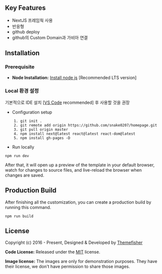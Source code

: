 ## Key Features

- NextJS 프레임웍 사용
- 반응형
- github deploy
- github의 Custom Domain과 가비아 연결

<!-- installation -->

## Installation

### Prerequisite

- **Node Installation:** [Install node js](https://nodejs.org/en/download/) [Recommended LTS version]

### Local 환경 설정

기본적으로 IDE 설치 [[VS Code](https://code.visualstudio.com/) recommended] 후 사용할 것을 권장

- Configuration setup

```
    1. git init .
    2. git remote add origin https://github.com/snake0207/homepage.git
    3. git pull origin master
    4. npm install next@latest react@latest react-dom@latest
    5. npm install gh-pages -D
```

- Run locally

```
npm run dev
```

After that, it will open up a preview of the template in your default browser, watch for changes to source files, and live-reload the browser when changes are saved.

## Production Build

After finishing all the customization, you can create a production build by running this command.

```
npm run build
```

<!-- licence -->

## License

Copyright (c) 2016 - Present, Designed & Developed by [Themefisher](https://themefisher.com)

**Code License:** Released under the [MIT](https://github.com/themefisher/bigspring-light-nextjs/blob/main/LICENSE) license.

**Image license:** The images are only for demonstration purposes. They have their license, we don't have permission to share those images.
